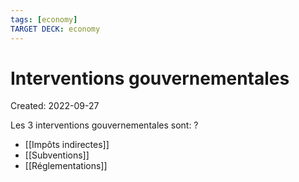 ```yaml
---
tags: [economy] 
TARGET DECK: economy
---
```

# Interventions gouvernementales
Created: 2022-09-27

Les 3 interventions gouvernementales sont:
?
- [[Impôts indirectes]]
- [[Subventions]]
- [[Réglementations]]
<!--SR:!2022-10-14,12,250-->
